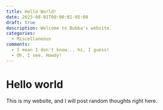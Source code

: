 ```yaml
---
title: Hello World!
date: 2023-08-01T00:00:01-05:00
draft: true
description: Welcome to Bubba's website.
categories:
  - Miscellaneous
comments:
  - I mean I don't know... hi, I guess!
  - Oh, I see. Howdy!
---
```


# Hello world
This is my website, and I will post random thoughts right here.